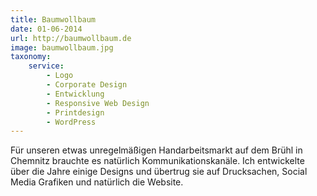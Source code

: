 ```yaml
---
title: Baumwollbaum
date: 01-06-2014
url: http://baumwollbaum.de
image: baumwollbaum.jpg
taxonomy:
    service:
        - Logo
        - Corporate Design
        - Entwicklung
        - Responsive Web Design
        - Printdesign
        - WordPress
---
```

Für unseren etwas unregelmäßigen Handarbeitsmarkt auf dem Brühl in Chemnitz brauchte es natürlich Kommunikationskanäle. Ich entwickelte über die Jahre einige Designs und übertrug sie auf Drucksachen, Social Media Grafiken und natürlich die Website.